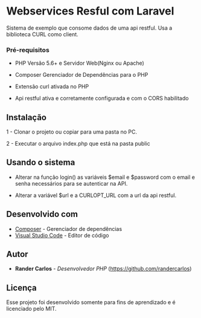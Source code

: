 # Webservices Resful com Laravel

Sistema de exemplo que consome dados de uma api restful. Usa a biblioteca CURL como client.

### Pré-requisitos

- PHP Versão 5.6+ e Servidor Web(Nginx ou Apache)

- Composer Gerenciador de Dependências para o PHP

- Extensão curl ativada no PHP

- Api restful ativa e corretamente configurada e com o CORS habilitado

## Instalação

1 - Clonar o projeto ou copiar para uma pasta no PC. 

2 - Executar o arquivo index.php que está na pasta public

## Usando o sistema

- Alterar na função login() as variáveis $email e $password com o email e senha necessários para se autenticar na API.

- Alterar a variável $url e a CURLOPT_URL com a url da api restful.

## Desenvolvido com 

* [Composer](https://getcomposer.org) - Gerenciador de dependências
* [Visual Studio Code](https://code.visualstudio.com/) - Editor de código

## Autor

* **Rander Carlos** - *Desenvolvedor PHP* (https://github.com/randercarlos)

## Licença

Esse projeto foi desenvolvido somente para fins de aprendizado e é licenciado pelo MIT.